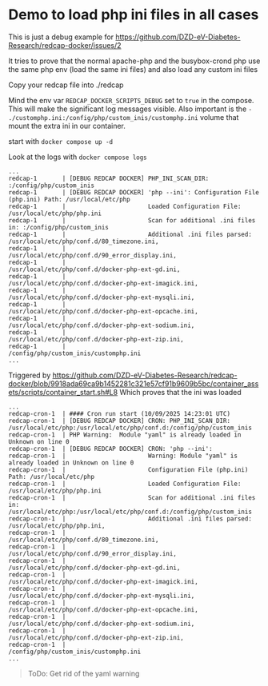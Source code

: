 # Demo to load php ini files in all cases

This is just a debug example for https://github.com/DZD-eV-Diabetes-Research/redcap-docker/issues/2

It tries to prove that the normal apache-php and the busybox-crond php use the same php env (load the same ini files) and also load any custom ini files

Copy your redcap file into ./redcap

Mind the env var `REDCAP_DOCKER_SCRIPTS_DEBUG` set to `true` in the compose. This will make the significant log messages visible.
Also important is the `- ./customphp.ini:/config/php/custom_inis/customphp.ini` volume that mount the extra ini in our container.

start with `docker compose up -d`

Look at the logs with `docker compose logs`


```
...
redcap-1       | [DEBUG REDCAP DOCKER] PHP_INI_SCAN_DIR: :/config/php/custom_inis
redcap-1       | [DEBUG REDCAP DOCKER] 'php --ini': Configuration File (php.ini) Path: /usr/local/etc/php
redcap-1       |                       Loaded Configuration File:         /usr/local/etc/php/php.ini
redcap-1       |                       Scan for additional .ini files in: :/config/php/custom_inis
redcap-1       |                       Additional .ini files parsed:      /usr/local/etc/php/conf.d/80_timezone.ini,
redcap-1       |                       /usr/local/etc/php/conf.d/90_error_display.ini,
redcap-1       |                       /usr/local/etc/php/conf.d/docker-php-ext-gd.ini,
redcap-1       |                       /usr/local/etc/php/conf.d/docker-php-ext-imagick.ini,
redcap-1       |                       /usr/local/etc/php/conf.d/docker-php-ext-mysqli.ini,
redcap-1       |                       /usr/local/etc/php/conf.d/docker-php-ext-opcache.ini,
redcap-1       |                       /usr/local/etc/php/conf.d/docker-php-ext-sodium.ini,
redcap-1       |                       /usr/local/etc/php/conf.d/docker-php-ext-zip.ini,
redcap-1       |                       /config/php/custom_inis/customphp.ini
...
```
Triggered by https://github.com/DZD-eV-Diabetes-Research/redcap-docker/blob/9918ada69ca9b1452281c321e57cf91b9609b5bc/container_assets/scripts/container_start.sh#L8
Which proves that the ini was loaded

```
...
redcap-cron-1  | #### Cron run start (10/09/2025 14:23:01 UTC)
redcap-cron-1  | [DEBUG REDCAP DOCKER] CRON: PHP_INI_SCAN_DIR: /usr/local/etc/php:/usr/local/etc/php/conf.d:/config/php/custom_inis
redcap-cron-1  | PHP Warning:  Module "yaml" is already loaded in Unknown on line 0
redcap-cron-1  | [DEBUG REDCAP DOCKER] CRON: 'php --ini': 
redcap-cron-1  |                       Warning: Module "yaml" is already loaded in Unknown on line 0
redcap-cron-1  |                       Configuration File (php.ini) Path: /usr/local/etc/php
redcap-cron-1  |                       Loaded Configuration File:         /usr/local/etc/php/php.ini
redcap-cron-1  |                       Scan for additional .ini files in: /usr/local/etc/php:/usr/local/etc/php/conf.d:/config/php/custom_inis
redcap-cron-1  |                       Additional .ini files parsed:      /usr/local/etc/php/php.ini,
redcap-cron-1  |                       /usr/local/etc/php/conf.d/80_timezone.ini,
redcap-cron-1  |                       /usr/local/etc/php/conf.d/90_error_display.ini,
redcap-cron-1  |                       /usr/local/etc/php/conf.d/docker-php-ext-gd.ini,
redcap-cron-1  |                       /usr/local/etc/php/conf.d/docker-php-ext-imagick.ini,
redcap-cron-1  |                       /usr/local/etc/php/conf.d/docker-php-ext-mysqli.ini,
redcap-cron-1  |                       /usr/local/etc/php/conf.d/docker-php-ext-opcache.ini,
redcap-cron-1  |                       /usr/local/etc/php/conf.d/docker-php-ext-sodium.ini,
redcap-cron-1  |                       /usr/local/etc/php/conf.d/docker-php-ext-zip.ini,
redcap-cron-1  |                       /config/php/custom_inis/customphp.ini
...
```

> ToDo: Get rid of the yaml warning
